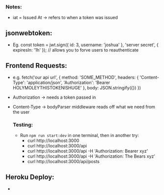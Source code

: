 ### Notes:
- iat = Issued At -> refers to when a token was issued


## jsonwebtoken:
- Eg. const token = jwt.sign({ id: 3, username: 'joshua' }, 'server secret', { expiresIn: '1h' }); // allows you to forve users to reauthenticate

## Frontend Requests:
- e.g. fetch('our api url', {
  method: 'SOME_METHOD',
  headers: {
    'Content-Type': 'application/json',
    'Authorization': 'Bearer HOLYMOLEYTHISTOKENISHUGE'
  },
  body: JSON.stringify({})
})

- Authorization -> needs a token passed in
- Content-Type -> bodyParser middleware reads off what we need from the user

    ### Testing:
    - Run `npm run start:dev` in one terminal, then in another try:
        - curl http://localhost:3000
        - curl http://localhost:3000/api
        - curl http://localhost:3000/api -H 'Authorization: Bearer xyz'
        - curl http://localhost:3000/api -H 'Authorization: The Bears xyz'
        - curl http://localhost:3000/api/posts

## Heroku Deploy:
- 
    